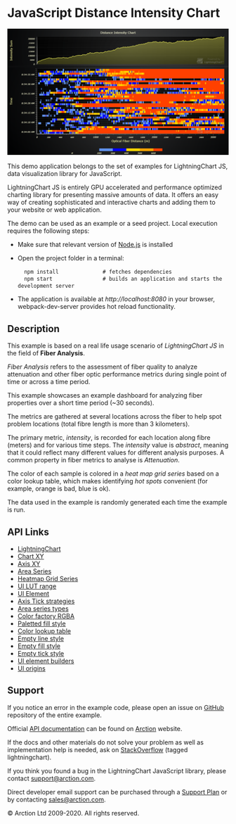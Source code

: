 # JavaScript Distance Intensity Chart

![JavaScript Distance Intensity Chart](dashboardWaterfall.png)

This demo application belongs to the set of examples for LightningChart JS, data visualization library for JavaScript.

LightningChart JS is entirely GPU accelerated and performance optimized charting library for presenting massive amounts of data. It offers an easy way of creating sophisticated and interactive charts and adding them to your website or web application.

The demo can be used as an example or a seed project. Local execution requires the following steps:

- Make sure that relevant version of [Node.js](https://nodejs.org/en/download/) is installed
- Open the project folder in a terminal:

        npm install              # fetches dependencies
        npm start                # builds an application and starts the development server

- The application is available at *http://localhost:8080* in your browser, webpack-dev-server provides hot reload functionality.


## Description

This example is based on a real life usage scenario of _LightningChart JS_ in the field of **Fiber Analysis**.

_Fiber Analysis_ refers to the assessment of fiber quality to analyze attenuation and other fiber optic performance metrics during single point of time or across a time period.

This example showcases an example dashboard for analyzing fiber properties over a short time period (~30 seconds).

The metrics are gathered at several locations across the fiber to help spot problem locations (total fibre length is more than 3 kilometers).

The primary metric, _intensity_, is recorded for each location along fibre (meters) and for various time steps. The _intensity_ value is _abstract_, meaning that it could reflect many different values for different analysis purposes. A common property in fiber metrics to analyse is _Attenuation_.

The color of each sample is colored in a _heat map grid series_ based on a color lookup table, which makes identifying _hot spots_ convenient (for example, orange is bad, blue is ok).

The data used in the example is randomly generated each time the example is run.


## API Links

* [LightningChart]
* [Chart XY]
* [Axis XY]
* [Area Series]
* [Heatmap Grid Series]
* [UI LUT range]
* [UI Element]
* [Axis Tick strategies]
* [Area series types]
* [Color factory RGBA]
* [Paletted fill style]
* [Color lookup table]
* [Empty line style]
* [Empty fill style]
* [Empty tick style]
* [UI element builders]
* [UI origins]


## Support

If you notice an error in the example code, please open an issue on [GitHub][0] repository of the entire example.

Official [API documentation][1] can be found on [Arction][2] website.

If the docs and other materials do not solve your problem as well as implementation help is needed, ask on [StackOverflow][3] (tagged lightningchart).

If you think you found a bug in the LightningChart JavaScript library, please contact support@arction.com.

Direct developer email support can be purchased through a [Support Plan][4] or by contacting sales@arction.com.

[0]: https://github.com/Arction/
[1]: https://www.arction.com/lightningchart-js-api-documentation/
[2]: https://www.arction.com
[3]: https://stackoverflow.com/questions/tagged/lightningchart
[4]: https://www.arction.com/support-services/

© Arction Ltd 2009-2020. All rights reserved.


[LightningChart]: https://www.arction.com/lightningchart-js-api-documentation/v3.4.0/interfaces/lightningchart.html
[Chart XY]: https://www.arction.com/lightningchart-js-api-documentation/v3.4.0/classes/chartxy.html
[Axis XY]: https://www.arction.com/lightningchart-js-api-documentation/v3.4.0/classes/axis.html
[Area Series]: https://www.arction.com/lightningchart-js-api-documentation/v3.4.0/classes/areaseriespositive.html
[Heatmap Grid Series]: https://www.arction.com/lightningchart-js-api-documentation/v3.4.0/classes/heatmapgridseriesintensityvalues.html
[UI LUT range]: https://www.arction.com/lightningchart-js-api-documentation/v3.4.0/interfaces/uilutrange.html
[UI Element]: https://www.arction.com/lightningchart-js-api-documentation/v3.4.0/interfaces/uielement.html
[Axis Tick strategies]: https://www.arction.com/lightningchart-js-api-documentation/v3.4.0/globals.html#axistickstrategies
[Area series types]: https://www.arction.com/lightningchart-js-api-documentation/v3.4.0/globals.html#areaseriestypes
[Color factory RGBA]: https://www.arction.com/lightningchart-js-api-documentation/v3.4.0/globals.html#colorrgba
[Paletted fill style]: https://www.arction.com/lightningchart-js-api-documentation/v3.4.0/classes/palettedfill.html
[Color lookup table]: https://www.arction.com/lightningchart-js-api-documentation/v3.4.0/classes/lut.html
[Empty line style]: https://www.arction.com/lightningchart-js-api-documentation/v3.4.0/globals.html#emptyline
[Empty fill style]: https://www.arction.com/lightningchart-js-api-documentation/v3.4.0/globals.html#emptyfill
[Empty tick style]: https://www.arction.com/lightningchart-js-api-documentation/v3.4.0/globals.html#emptytick
[UI element builders]: https://www.arction.com/lightningchart-js-api-documentation/v3.4.0/globals.html#uielementbuilders
[UI origins]: https://www.arction.com/lightningchart-js-api-documentation/v3.4.0/globals.html#uiorigins

